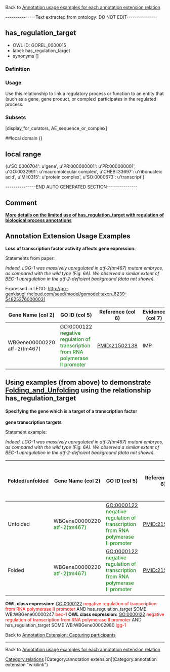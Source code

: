 Back to [Annotation usage examples for each annotation extension relation](http://wiki.geneontology.org/index.php/Annotation_usage_examples_for_each_annotation_extension_relation)

---------------Text extracted from ontology: DO NOT EDIT---------------

## has_regulation_target
* OWL ID: GOREL_0000015
* label: has_regulation_target
* synonyms
[]

### Definition


### Usage
Use this relationship to link a regulatory process or function to an entity that (such as a gene, gene product, or complex) participates in the regulated process.

### Subsets
[display_for_curators, AE_sequence_or_complex]

##local domain
{}

## local range
{u'SO:0000704': u'gene', u'PR:000000001': u'PR:000000001', u'GO:0032991': u'macromolecular complex', u'CHEBI:33697': u'ribonucleic acid', u'MI:0315': u'protein complex', u'SO:0000673': u'transcript'}

---------------END AUTO GENERATED SECTION---------------




Comment
-------

[**More details on the limited use of has\_regulation\_target with regulation of biological process annotations**](http://wiki.geneontology.org/index.php/Annotation_Extension_Relation:has_participant#Comment)

Annotation Extension Usage Examples
-----------------------------------

**Loss of transcription factor activity affects gene expression:**

Statements from paper:

*Indeed, LGG-1 was massively upregulated in atf-2(tm467) mutant embryos, as compared with the wild type (Fig. 6A). We observed a similar extent of BEC-1 upregulation in the atf-2-deficient background (data not shown).*

Expressed in LEGO: <http://go-genkisugi.rhcloud.com/seed/model/gomodel:taxon_6239-548253760000031>

| Gene Name (col 2)           | GO ID (col 5)                                                                                                      | Reference (col 6) | Evidence (col 7) | Annotation Extension (col 16)                                                                                                                                             |
|-----------------------------|--------------------------------------------------------------------------------------------------------------------|-------------------|------------------|---------------------------------------------------------------------------------------------------------------------------------------------------------------------------|
| WBGene00000220 atf-2(tm467) | <GO:0000122> <span style="color:green">negative regulation of transcription from RNA polymerase II promoter</span> | <PMID:21502138>   | IMP              | has\_regulation\_target(WB:WBGene00000247 <span style="color:green">bec-1</span>) 'pipe' has\_regulation\_target(WB:WBGene00002980 <span style="color:green">lgg-1</span> |

Using examples (from above) to demonstrate [Folding\_and\_Unfolding](Folding_and_Unfolding "wikilink") using the relationship has\_regulation\_target
-----------------------------------------------------------------------------------------------------------------------------------------------------

#### Specifying the gene which is a target of a transcription factor

**gene transcription targets**

Statement example:

*Indeed, LGG-1 was massively upregulated in atf-2(tm467) mutant embryos, as compared with the wild type (Fig. 6A). We observed a similar extent of BEC-1 upregulation in the atf-2-deficient background (data not shown).*

| Folded/unfolded | Gene Name (col 2)                                            | GO ID (col 5)                                                                                                      | Reference (col 6) | Evidence (col 7) | Annotation Extension (col 16)                                                                                                                                            | Parent terms of new folded GO term                    |
|-----------------|--------------------------------------------------------------|--------------------------------------------------------------------------------------------------------------------|-------------------|------------------|--------------------------------------------------------------------------------------------------------------------------------------------------------------------------|-------------------------------------------------------|
| Unfolded        | WBGene00000220 <span style="color:green">atf-2(tm467)</span> | <GO:0000122> <span style="color:green">negative regulation of transcription from RNA polymerase II promoter</span> | <PMID:21502138>   | IMP              | has\_regulation\_target(WB:WBGene00000247 <span style="color:green">bec-1</span>)'pipe' has\_regulation\_target(WB:WBGene00002980 <span style="color:green">lgg-1</span> |
| Folded          | WBGene00000220 <span style="color:green">atf-2(tm467)</span> | <GO:0000122> <span style="color:green">negative regulation of transcription from RNA polymerase II promoter</span> | <PMID:21502138>   | IMP              |                                                                                                                                                                          | <span style="color:red">No new GO term created</span> |
||

**OWL class expression:** <GO:0000122> <span style="color:red">negative regulation of transcription from RNA polymerase II promoter</span> AND has\_regulation\_target SOME WB:WBGene00000247 <span style="color:red">bec-1</span> **OWL class expression:** <GO:0000122> <span style="color:red">negative regulation of transcription from RNA polymerase II promoter</span> AND has\_regulation\_target SOME WB:WBGene00002980 <span style="color:red">lgg-1</span>

Back to [Annotation Extension: Capturing participants](http://wiki.geneontology.org/index.php/Annotation_Extension:_Capturing_participants)

------------------------------------------------------------------------

Back to [Annotation usage examples for each annotation extension relation](http://wiki.geneontology.org/index.php/Annotation_usage_examples_for_each_annotation_extension_relation)

<Category:relations> [Category:annotation extension](Category:annotation extension "wikilink")
